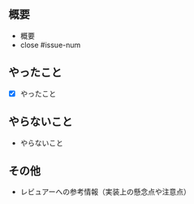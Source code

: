 ## 概要

* 概要
* close #issue-num

## やったこと

* [x] やったこと

## やらないこと

* やらないこと

## その他

* レビュアーへの参考情報（実装上の懸念点や注意点）
